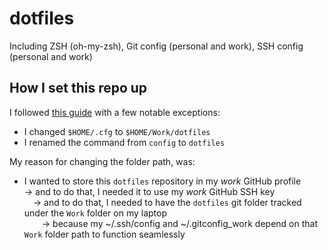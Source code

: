 # dotfiles
Including ZSH (oh-my-zsh), Git config (personal and work), SSH config (personal and work)

## How I set this repo up

I followed [this guide](https://www.atlassian.com/git/tutorials/dotfiles) with a few notable exceptions:
- I changed `$HOME/.cfg` to `$HOME/Work/dotfiles`
- I renamed the command from `config` to `dotfiles`

My reason for changing the folder path, was:
- I wanted to store this `dotfiles` repository in my _work_ GitHub profile\
    &rarr; and to do that, I needed it to use my _work_ GitHub SSH key\
    &emsp;&rarr; and to do that, I needed to have the `dotfiles` git folder tracked under the `Work` folder on my laptop\
    &emsp;&emsp;&rarr; because my ~/.ssh/config and ~/.gitconfig_work depend on that `Work` folder path to function seamlessly
